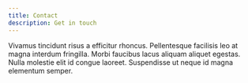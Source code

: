 ```yaml
---
title: Contact
description: Get in touch
---
```


Vivamus tincidunt risus a efficitur rhoncus. Pellentesque facilisis leo at magna interdum fringilla. Morbi faucibus lacus aliquam aliquet egestas. Nulla molestie elit id congue laoreet. Suspendisse ut neque id magna elementum semper.